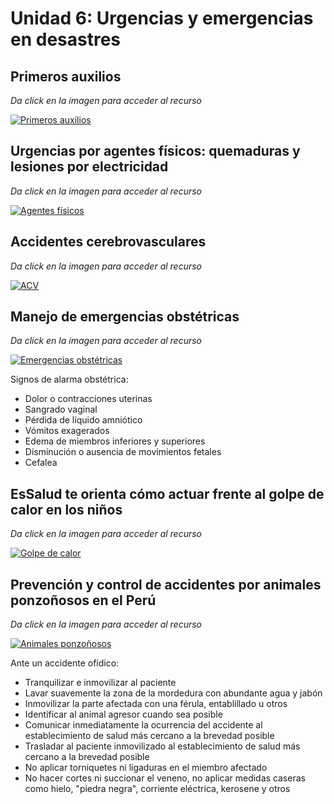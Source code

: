 <html>
<head>
<title>Unidad 3: Principales síndromes e infecciones</title>
</head>
<body>

# Unidad 6: Urgencias y emergencias en desastres
## Primeros auxilios 
_Da click en la imagen para acceder al recurso_

[![Primeros auxilios](https://img.youtube.com/vi/UQEp3D3WHeM/0.jpg)](https://www.youtube.com/watch?v=UQEp3D3WHeM)

## Urgencias por agentes físicos: quemaduras y lesiones por electricidad 
_Da click en la imagen para acceder al recurso_

[![Agentes físicos](https://img.youtube.com/vi/VboWJ4pS1Lw/0.jpg)](https://www.youtube.com/watch?v=VboWJ4pS1Lw)

## Accidentes cerebrovasculares 
_Da click en la imagen para acceder al recurso_

[![ACV](https://img.youtube.com/vi/uaeY5ddBp2o/0.jpg)](https://www.youtube.com/watch?v=uaeY5ddBp2o)

## Manejo de emergencias obstétricas 
_Da click en la imagen para acceder al recurso_

[![Emergencias obstétricas](https://img.youtube.com/vi/XScCJuZvQyo/0.jpg)](https://www.youtube.com/watch?v=XScCJuZvQyo)

Signos de alarma obstétrica: 
- Dolor o contracciones uterinas
- Sangrado vaginal
- Pérdida de líquido amniótico
- Vómitos exagerados
- Edema de miembros inferiores y superiores
- Disminución o ausencia de movimientos fetales
- Cefalea

## EsSalud te orienta cómo actuar frente al golpe de calor en los niños 
_Da click en la imagen para acceder al recurso_

[![Golpe de calor](https://img.youtube.com/vi/wYvgW20neqg/0.jpg)](https://www.youtube.com/watch?v=wYvgW20neqg)

## Prevención y control de accidentes por animales ponzoñosos en el Perú 
_Da click en la imagen para acceder al recurso_

[![Animales ponzoñosos](https://img.youtube.com/vi/nHXPxTwrXe8/0.jpg)](https://www.youtube.com/watch?v=nHXPxTwrXe8)

Ante un accidente ofídico:
- Tranquilizar e inmovilizar al paciente
- Lavar suavemente la zona de la mordedura con abundante agua y jabón
- Inmovilizar la parte afectada con una férula, entablillado u otros
- Identificar al animal agresor cuando sea posible
- Comunicar inmediatamente la ocurrencia del accidente al establecimiento de salud más cercano a la brevedad posible
- Trasladar al paciente inmovilizado al establecimiento de salud más cercano a la brevedad posible
- No aplicar torniquetes ni ligaduras en el miembro afectado
- No hacer cortes ni succionar el veneno, no aplicar medidas caseras como hielo, "piedra negra", corriente eléctrica, kerosene y otros

</body>
</html>
